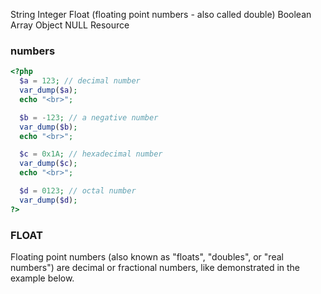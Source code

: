 String
Integer
Float (floating point numbers - also called double)
Boolean
Array
Object
NULL
Resource

### numbers

```php
<?php
  $a = 123; // decimal number
  var_dump($a);
  echo "<br>";

  $b = -123; // a negative number
  var_dump($b);
  echo "<br>";

  $c = 0x1A; // hexadecimal number
  var_dump($c);
  echo "<br>";

  $d = 0123; // octal number
  var_dump($d);
?>
```

### FLOAT

Floating point numbers (also known as "floats", "doubles", or "real numbers") are decimal or fractional numbers, like demonstrated in the example below.
